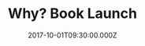 ---
title: "Why? Book Launch"
image: "https://i.imgur.com/MuLYIpM.jpg"
date: "2017-10-01T09:30:00.000Z"
video:
  type: "vimeo"
  id: 236349272
speaker:
  name: "Bart Wilkins"
  permalink: "bart-wilkins"
---